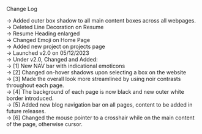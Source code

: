 Change Log

-> Added outer box shadow to all main content boxes across all webpages.</br>
-> Deleted Line Decoration on Resume</br>
-> Resume Heading enlarged</br>
-> Changed Emoji on Home Page</br>
-> Added new project on projects page</br>
-> Launched v2.0 on 05/12/2023</br>
-> Under v2.0, Changed and Added:</br>
-> [1] New NAV bar with indicational emoticons</br>
-> [2] Changed on-hover shadows upon selecting a box on the website</br>
-> [3] Made the overall look more streamlined by using noir contrasts throughout each page.</br>
-> [4] The background of each page is now black and new outer white border introduced.</br>
-> [5] Added new blog navigation bar on all pages, content to be added in future releases. </br>
-> [6] Changed the mouse pointer to a crosshair while on the main content of the page, otherwise cursor.</br>
